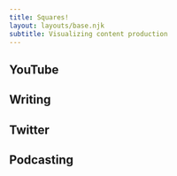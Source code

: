```yaml
---
title: Squares!
layout: layouts/base.njk
subtitle: Visualizing content production
---
```


## YouTube

<p>
  <div id="youtube-cal"></div>
</p>

## Writing

<p>
  <div id="writing-cal"></div>
</p>

## Twitter

<p>
  <div id="twitter-cal"></div>
</p>

## Podcasting

<p>
  <div id="podcast-cal"></div>
</p>

